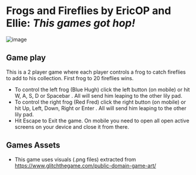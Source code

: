 # Frogs and Fireflies by EricOP and Ellie: *This games got hop!*

![image](https://cloud.githubusercontent.com/assets/5218249/22292510/9c2e982a-e2d9-11e6-957f-61a271e99fdf.png)

## Game play

This is a 2 player game where each player controls a frog to catch fireflies to add to his collection. First frog to 20 fireflies wins.

- To control the left frog (Blue Hugh) click the left button (on mobile) or hit W, A, S, D or Spacebar . All will send him leaping to the other lily pad.
- To control the right frog (Red Fred) click the right button (on mobile) or hit Up, Left, Down, Right or Enter . All will send him leaping to the other lily pad.
- Hit Escape to Exit the game. On mobile you need to open all open active screens on your device and close it from there.

## Games Assets

- This game uses visuals (.png files) extracted from https://www.glitchthegame.com/public-domain-game-art/ 

